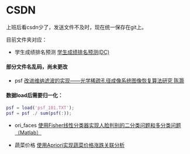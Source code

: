 # CSDN
上班后看csdn少了，发送文件不及时，现在统一保存在git上。

目前文件夹对应：
- 学生成绩排名预测 [学生成绩排名预测(DC)](https://blog.csdn.net/qq_36614557/article/details/87994436)
#### 部分文件名乱码，尚未更改
- psf [改进维纳滤波的实现——光学稀疏孔径成像系统图像恢复算法研究 陈灏](https://blog.csdn.net/qq_36614557/article/details/108392989)
#### 数据load后需要归一化：
```matlab
psf = load('psf_101.TXT');
psf = psf ./ sum(psf(:));
```
- ori_faces [使用Fisher线性分类器实现人脸判别的二分类问题和多分类问题（Matlab）](https://blog.csdn.net/qq_36614557/article/details/80295277)

- 蔬菜价格 [使用Apriori实现蔬菜价格涨跌关联分析](https://blog.csdn.net/qq_36614557/article/details/80224008)
